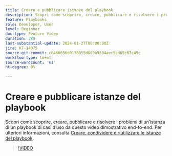 ```yaml
---
title: Creare e pubblicare istanze del playbook
description: Scopri come scoprire, creare, pubblicare e risolvere i problemi di un’istanza di un playbook di casi d’uso da questo video dimostrativo end-to-end.
feature: Playbooks
role: Developer, User
level: Beginner
doc-type: Feature Video
duration: 389
last-substantial-update: 2024-01-27T00:00:00Z
jira: KT-14075
source-git-commit: c0466656d0133055d809a9304aec5cd65c67c49c
workflow-type: tm+mt
source-wordcount: '61'
ht-degree: 0%

---
```



# Creare e pubblicare istanze del playbook

Scopri come scoprire, creare, pubblicare e risolvere i problemi di un’istanza di un playbook di casi d’uso da questo video dimostrativo end-to-end. Per ulteriori informazioni, consulta [Creare, condividere e riutilizzare le istanze del playbook](https://experienceleague.adobe.com/docs/experience-platform/use-case-playbooks/playbooks/create-share-reuse.html).

>[!VIDEO](https://video.tv.adobe.com/v/3427058/?learn=on)
